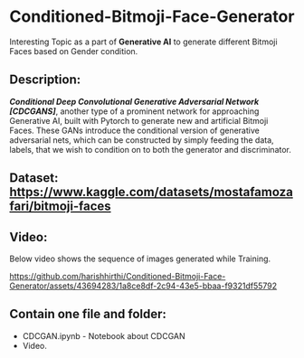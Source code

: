 # Conditioned-Bitmoji-Face-Generator
Interesting Topic as a part of **Generative AI** to generate different Bitmoji Faces based on Gender condition.

## Description:
***Conditional Deep Convolutional Generative Adversarial Network [CDCGANS]***, another type of a prominent network for approaching Generative AI, built with Pytorch to generate new and 
artificial Bitmoji Faces. These GANs introduce the conditional version of generative adversarial nets, which can be constructed by simply feeding the data, labels, that we 
wish to condition on to both the generator and discriminator.

## Dataset: https://www.kaggle.com/datasets/mostafamozafari/bitmoji-faces

## Video:
Below video shows the sequence of images generated while Training.

https://github.com/harishhirthi/Conditioned-Bitmoji-Face-Generator/assets/43694283/1a8ce8df-2c94-43e5-bbaa-f9321df55792



## Contain one file and folder:
* CDCGAN.ipynb - Notebook about CDCGAN
* Video.
